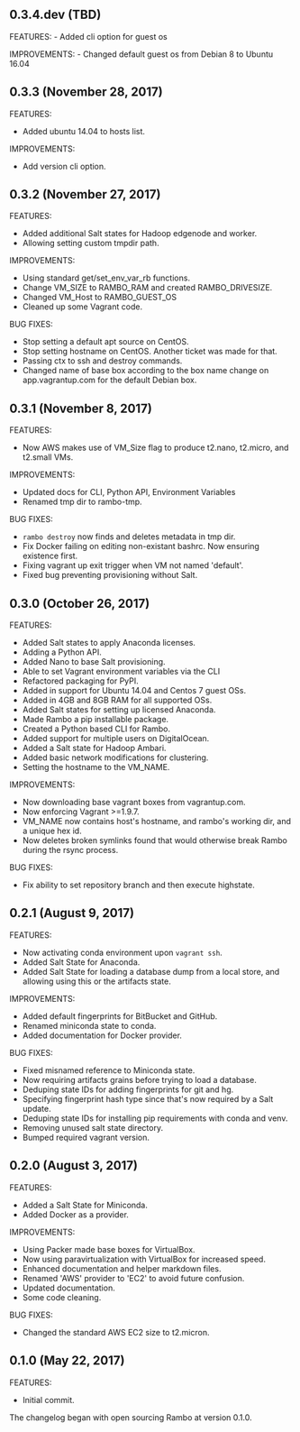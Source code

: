 ## 0.3.4.dev (TBD)
FEATURES:
	- Added cli option for guest os

IMPROVEMENTS:
	- Changed default guest os from Debian 8 to Ubuntu 16.04

## 0.3.3 (November 28, 2017)

FEATURES:

  - Added ubuntu 14.04 to hosts list.

IMPROVEMENTS:

  - Add version cli option.

## 0.3.2 (November 27, 2017)

FEATURES:

  - Added additional Salt states for Hadoop edgenode and worker.
  - Allowing setting custom tmpdir path.

IMPROVEMENTS:

  - Using standard get/set_env_var_rb functions.
  - Change VM_SIZE to RAMBO_RAM and created RAMBO_DRIVESIZE.
  - Changed VM_Host to RAMBO_GUEST_OS
  - Cleaned up some Vagrant code.

BUG FIXES:

  - Stop setting a default apt source on CentOS.
  - Stop setting hostname on CentOS. Another ticket was made for that.
  - Passing ctx to ssh and destroy commands.
  - Changed name of base box according to the box name change on app.vagrantup.com for the default Debian box.

## 0.3.1 (November 8, 2017)

FEATURES:

  - Now AWS makes use of VM_Size flag to produce t2.nano, t2.micro, and t2.small VMs.

IMPROVEMENTS:

  - Updated docs for CLI, Python API, Environment Variables
  - Renamed tmp dir to rambo-tmp.

BUG FIXES:

  - `rambo destroy` now finds and deletes metadata in tmp dir.
  - Fix Docker failing on editing non-existant bashrc. Now ensuring existence first.
  - Fixing vagrant up exit trigger when VM not named 'default'.
  - Fixed bug preventing provisioning without Salt.

## 0.3.0 (October 26, 2017)

FEATURES:

  - Added Salt states to apply Anaconda licenses.
  - Adding a Python API.
  - Added Nano to base Salt provisioning.
  - Able to set Vagrant environment variables via the CLI
  - Refactored packaging for PyPI.
  - Added in support for Ubuntu 14.04 and Centos 7 guest OSs.
  - Added in 4GB and 8GB RAM for all supported OSs.
  - Added Salt states for setting up licensed Anaconda.
  - Made Rambo a pip installable package.
  - Created a Python based CLI for Rambo.
  - Added support for multiple users on DigitalOcean.
  - Added a Salt state for Hadoop Ambari.
  - Added basic network modifications for clustering.
  - Setting the hostname to the VM_NAME.

IMPROVEMENTS:

  - Now downloading base vagrant boxes from vagrantup.com.
  - Now enforcing Vagrant >=1.9.7.
  - VM_NAME now contains host's hostname, and rambo's working dir, and a unique hex id.
  - Now deletes broken symlinks found that would otherwise break Rambo during the rsync process.

BUG FIXES:

  - Fix ability to set repository branch and then execute highstate.

## 0.2.1 (August 9, 2017)

FEATURES:

  - Now activating conda environment upon `vagrant ssh`.
  - Added Salt State for Anaconda.
  - Added Salt State for loading a database dump from a local store, and
    allowing using this or the artifacts state.

IMPROVEMENTS:

  - Added default fingerprints for BitBucket and GitHub.
  - Renamed miniconda state to conda.
  - Added documentation for Docker provider.

BUG FIXES:

  - Fixed misnamed reference to Miniconda state.
  - Now requiring artifacts grains before trying to load a database.
  - Deduping state IDs for adding fingerprints for git and hg.
  - Specifying fingerprint hash type since that's now required by a Salt update.
  - Deduping state IDs for installing pip requirements with conda and venv.
  - Removing unused salt state directory.
  - Bumped required vagrant version.

## 0.2.0 (August 3, 2017)

FEATURES:

  - Added a Salt State for Miniconda.
  - Added Docker as a provider.

IMPROVEMENTS:

  - Using Packer made base boxes for VirtualBox.
  - Now using paravirtualization with VirtualBox for increased speed.
  - Enhanced documentation and helper markdown files.
  - Renamed 'AWS' provider to 'EC2' to avoid future confusion.
  - Updated documentation.
  - Some code cleaning.

BUG FIXES:

  - Changed the standard AWS EC2 size to t2.micron.

## 0.1.0 (May 22, 2017)

FEATURES:

  - Initial commit.

The changelog began with open sourcing Rambo at version 0.1.0.
